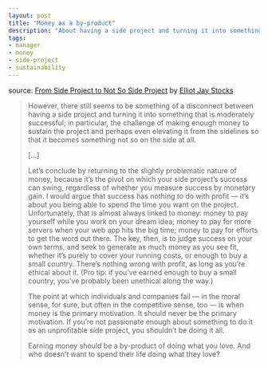```yaml
---
layout: post
title: "Money as a by-product"
description: "About having a side project and turning it into something that is moderately successful; in particular, the challenge of making enough money to sustain the project and perhaps even elevating it from the sidelines so that it becomes something not so on the side at all. ..."
tags:
- manager
- money
- side-project
- sustainability
---
```


source: [From Side Project to Not So Side Project][1] by [Elliot Jay Stocks][2]

> However, there still seems to be something of a disconnect between having a side project and turning it into something that is moderately successful; in particular, the challenge of making enough money to sustain the project and perhaps even elevating it from the sidelines so that it becomes something not so on the side at all.
>
> [...]
>
> Let’s conclude by returning to the slightly problematic nature of money, because it’s the pivot on which your side project’s success can swing, regardless of whether you measure success by monetary gain. I would argue that success has nothing to do with profit — it’s about you being able to spend the time you want on the project. Unfortunately, that is almost always linked to money: money to pay yourself while you work on your dream idea; money to pay for more servers when your web app hits the big time; money to pay for efforts to get the word out there. The key, then, is to judge success on your own terms, and seek to generate as much money as you see fit, whether it’s purely to cover your running costs, or enough to buy a small country. There’s nothing wrong with profit, as long as you’re ethical about it. (Pro tip: if you’ve earned enough to buy a small country, you’ve probably been unethical along the way.)
>
> The point at which individuals and companies fail — in the moral sense, for sure, but often in the competitive sense, too — is when money is the primary motivation. It should never be the primary motivation. If you’re not passionate enough about something to do it as an unprofitable side project, you shouldn’t be doing it all.
>
> Earning money should be a by-product of doing what you love. And who doesn’t want to spend their life doing what they love?

 [1]: http://24ways.org/2011/from-side-project-to-not-so-side-project/
 [2]: http://24ways.org/authors/elliotjaystocks/
